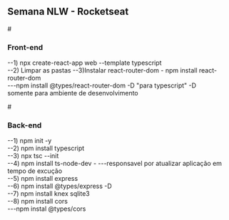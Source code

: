 ## Semana NLW - Rocketseat


#<h3>Front-end</h3>
--1) npx create-react-app web --template typescript </br>
--2) Limpar as pastas
--3)Instalar react-router-dom - npm install react-router-dom </br>
---npm install @types/react-router-dom -D "para typescript" -D </br>somente para ambiente de desenvolvimento


#<h3>Back-end</h3>

--1) npm init -y <br>
--2) npm install typescript<br>
--3) npx tsc --init<br>
--4) npm install ts-node-dev - 
---responsavel por atualizar aplicação em tempo de excução  <br>
--5) npm install express <br>
--6) npm install @types/express -D <br>
--7) npm install knex sqlite3 <br>
--8) npm install cors <br>
---npm instal @types/cors 


